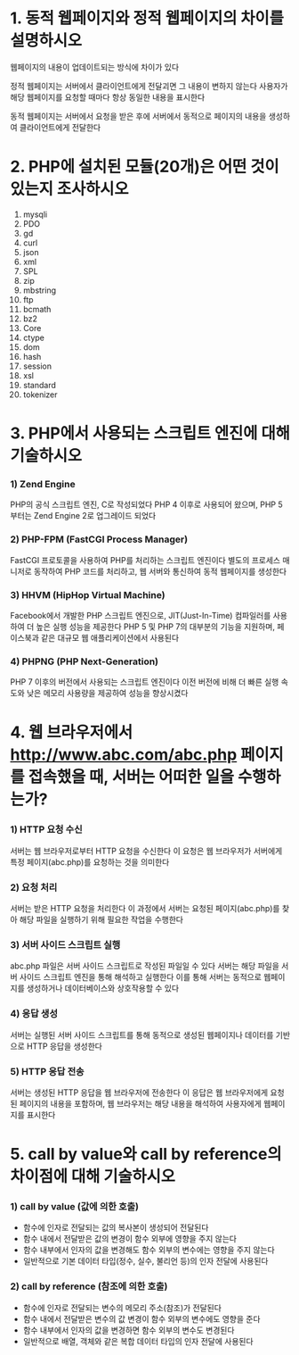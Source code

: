 # 1. 동적 웹페이지와 정적 웹페이지의 차이를 설명하시오

웹페이지의 내용이 업데이트되는 방식에 차이가 있다

정적 웹페이지는 서버에서 클라이언트에게 전달괴면 그 내용이 변하지 않는다
사용자가 해당 웹페이지를 요청할 때마다 항상 동일한 내용을 표시한다

동적 웹페이지는 서버에서 요청을 받은 후에 서버에서 동적으로 페이지의 내용을 생성하여 클라이언트에게 전달한다


# 2. PHP에 설치된 모듈(20개)은 어떤 것이 있는지 조사하시오

1) mysqli
2) PDO
3) gd
4) curl
5) json
6) xml
7) SPL
8) zip
9) mbstring
10) ftp
11) bcmath
12) bz2
13) Core
14) ctype
15) dom
16) hash
17) session
18) xsl
19) standard
20) tokenizer


# 3. PHP에서 사용되는 스크립트 엔진에 대해 기술하시오

### 1) Zend Engine
PHP의 공식 스크립트 엔진, C로 작성되었다
PHP 4 이후로 사용되어 왔으며, PHP 5 부터는 Zend Engine 2로 업그레이드 되었다

### 2) PHP-FPM (FastCGI Process Manager)
FastCGI 프로토콜을 사용하여 PHP를 처리하는 스크립트 엔진이다
별도의 프로세스 매니저로 동작하여 PHP 코드를 처리하고, 웹 서버와 통신하여 동적 웹페이지를 생성한다

### 3) HHVM (HipHop Virtual Machine)
Facebook에서 개발한 PHP 스크립트 엔진으로, JIT(Just-In-Time) 컴파일러를 사용하여 더 높은 실행 성능을 제공한다
PHP 5 및 PHP 7의 대부분의 기능을 지원하며, 페이스북과 같은 대규모 웹 애플리케이션에서 사용된다

### 4) PHPNG (PHP Next-Generation)
PHP 7 이후의 버전에서 사용되는 스크립트 엔진이다
이전 버전에 비해 더 빠른 실행 속도와 낮은 메모리 사용량을 제공하여 성능을 향상시켰다


# 4. 웹 브라우저에서 http://www.abc.com/abc.php 페이지를 접속했을 때, 서버는 어떠한 일을 수행하는가?

### 1) HTTP 요청 수신
서버는 웹 브라우저로부터 HTTP 요청을 수신한다
이 요청은 웹 브라우저가 서버에게 특정 페이지(abc.php)를 요청하는 것을 의미한다

### 2) 요청 처리
서버는 받은 HTTP 요청을 처리한다
이 과정에서 서버는 요청된 페이지(abc.php)를 찾아 해당 파일을 실행하기 위해 필요한 작업을 수행한다

### 3) 서버 사이드 스크립트 실행
abc.php 파일은 서버 사이드 스크립트로 작성된 파일일 수 있다
서버는 해당 파일을 서버 사이드 스크립트 엔진을 통해 해석하고 실행한다
이를 통해 서버는 동적으로 웹페이지를 생성하거나 데이터베이스와 상호작용할 수 있다

### 4) 응답 생성
서버는 실행된 서버 사이드 스크립트를 통해 동적으로 생성된 웹페이지나 데이터를 기반으로 HTTP 응답을 생성한다

### 5) HTTP 응답 전송
서버는 생성된 HTTP 응답을 웹 브라우저에 전송한다
이 응답은 웹 브라우저에게 요청된 페이지의 내용을 포함하며, 웹 브라우저는 해당 내용을 해석하여 사용자에게 웹페이지를 표시한다


# 5. call by value와 call by reference의 차이점에 대해 기술하시오

### 1) call by value (값에 의한 호출)
- 함수에 인자로 전달되는 값의 복사본이 생성되어 전달된다
- 함수 내에서 전달받은 값의 변경이 함수 외부에 영향을 주지 않는다
- 함수 내부에서 인자의 값을 변경해도 함수 외부의 변수에는 영향을 주지 않는다
- 일반적으로 기본 데이터 타입(정수, 실수, 불리언 등)의 인자 전달에 사용된다

### 2) call by reference (참조에 의한 호출)
- 함수에 인자로 전달되는 변수의 메모리 주소(참조)가 전달된다
- 함수 내에서 전달받은 변수의 값 변경이 함수 외부의 변수에도 영향을 준다
- 함수 내부에서 인자의 값을 변경하면 함수 외부의 변수도 변경된다
- 일반적으로 배열, 객체와 같은 복합 데이터 타입의 인자 전달에 사용된다

